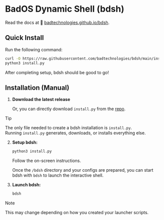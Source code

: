 # BadOS Dynamic Shell (bdsh)

Read the docs at 🔗 [badtechnologies.github.io/bdsh](https://badtechnologies.github.io/bdsh).

## Quick Install

Run the following command:

```sh
curl -O https://raw.githubusercontent.com/badtechnologies/bdsh/main/install.py
python3 install.py
```

After completing setup, bdsh should be good to go!


## Installation (Manual)

1. **Download the latest release**

    Or, you can directly download `install.py` from the [repo](https://github.com/badtechnologies/bdsh).

> [!TIP]
> The only file needed to create a bdsh installation is `install.py`.<br>
> Running `install.py` generates, downloads, or installs everything else.

2. **Setup bdsh:**

    ```sh
    python3 install.py
    ```

    Follow the on-screen instructions.

    Once the `/bdsh` directory and your configs are prepared, you can start bdsh with `bdsh` to launch the interactive shell.

3. **Launch bdsh:**

    ```sh
    bdsh
    ```

> [!NOTE]
> This may change depending on how you created your launcher scripts.
